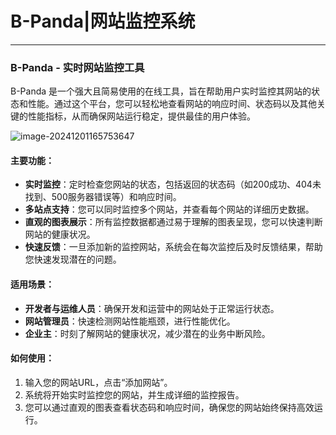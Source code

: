 # B-Panda|网站监控系统

----

### **B-Panda - 实时网站监控工具**

B-Panda 是一个强大且简易使用的在线工具，旨在帮助用户实时监控其网站的状态和性能。通过这个平台，您可以轻松地查看网站的响应时间、状态码以及其他关键的性能指标，从而确保网站运行稳定，提供最佳的用户体验。

![image-20241201165753647](https://gitee.com/bx33661/image/raw/master/path/image-20241201165753647.png)

#### **主要功能**：

- **实时监控**：定时检查您网站的状态，包括返回的状态码（如200成功、404未找到、500服务器错误等）和响应时间。
- **多站点支持**：您可以同时监控多个网站，并查看每个网站的详细历史数据。
- **直观的图表展示**：所有监控数据都通过易于理解的图表呈现，您可以快速判断网站的健康状况。
- **快速反馈**：一旦添加新的监控网站，系统会在每次监控后及时反馈结果，帮助您快速发现潜在的问题。

#### **适用场景**：

- **开发者与运维人员**：确保开发和运营中的网站处于正常运行状态。
- **网站管理员**：快速检测网站性能瓶颈，进行性能优化。
- **企业主**：时刻了解网站的健康状况，减少潜在的业务中断风险。

#### **如何使用**：

1. 输入您的网站URL，点击“添加网站”。
2. 系统将开始实时监控您的网站，并生成详细的监控报告。
3. 您可以通过直观的图表查看状态码和响应时间，确保您的网站始终保持高效运行。

